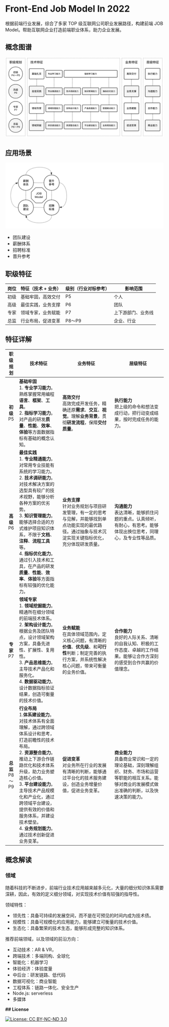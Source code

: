 # Front-End Job Model In 2022

根据前端行业发展，综合了多家 TOP 级互联网公司职业发展路径，构建前端 JOB Model。帮助互联网企业打造前端职业体系，助力企业发展。



## 概念图谱

![Job Model](./images/JobModel.jpg)

## 应用场景

![Job Model Usage](./images/JobModelUsage.jpg)

* 团队建设
* 薪酬体系
* 招聘标准
* 晋升参考



## 职级特征

| 岗位 | 特征（技术 + 业务） | 级别（行业对标参考） | 影响范围           |
| ---- | ------------------- | -------------------- | ------------------ |
| 初级 | 基础牢固，高效交付  | P5                   | 个人               |
| 高级 | 最佳实践，业务支撑  | P6                   | 团队               |
| 专家 | 领域专家，业务赋能  | P7                   | 上下游部门、业务线 |
| 总监 | 行业布局，促进变革  | P8～P9               | 企业、行业         |



## 特征详解

|       职级规划       | 技术特征                                                     | 业务特征                                                     | 层级特征                                                     |
| :------------------: | ------------------------------------------------------------ | ------------------------------------------------------------ | ------------------------------------------------------------ |
|   **初级**<br />P5   | **基础牢固**<br />1. **专业学习能力**。熟练掌握常用编程**语言**、**框架**、**工具**。<br />2. **指标学习能力**。对产品的研发**质量**、**性能**、**效率**、**体验**等方面数据指标有基础的概念认知。 | **高效交付**<br />高效完成开发任务，精确还原**需求**、**交互**、**视觉**。理解**业务背景**，贯彻**研发流程**，保障**交付质量**。 | **执行能力**<br />把上级的命令和想法变成行动，把行动变成结果，按时完成任务的能力。 |
|   **高级**<br />P6   | **最佳实践**<br />1. **专业精通能力**。对常用专业技能有系统的学习能力。<br />2. **技术调研能力**。对技术解决方案的选型具有较广的技术视野，能够分析各种方案的优劣势。<br />3. **知识管理能力**。能够选择合适的方式维护项目知识体系，不限于**文档**、**注释**、**流程工具**等。<br />4. **指标优化能力**。通过引入技术和工具，在产品的研发**质量**、**性能**、**效率**、**体验**等方面指标有较强的优化能力。 | **业务支撑**<br />针对业务规划与项目研发管理，有一定的思考与见解，并能够找到单点功能实现的最优路径。通过抽象与技术沉淀实现关键指标优化，充分体现研发质量。 | **沟通能力**<br />表达清晰，能够抓住问题的重点。认真倾听，有耐心，有思考。能够体现出换位思考，同理心，及专业性等品质。 |
|   **专家**<br />P7   | **领域专家**<br />1. **领域挖掘能力**。精通所在细分领域的前端技术体系。<br />2. **架构设计能力**。根据业务及团队特点，设计领域架构方案，具备先进性、扩展性、复用性。<br />3. **产品思维能力**。主导技术产品化和服务化。<br />4. **数据驱动能力**。设计数据指标验证结果，创造可衡量的技术价值。<br /> | **业务赋能**<br />在具体领域范围内，定义核心问题，有清晰的**价值**、**优先级**、和**可行性**判断；制定完善的执行方案，并系统性解决核心问题，带来可衡量的业务价值。 | **合作能力**<br />良好的人际关系、清晰的自我认知、积极的工作态度、卓越的工作结果。能够让合作方深刻的感受到合作共赢的价值理念。 |
| **总监**<br />P8～P9 | **行业布局**<br />1.**体系建设能力**。 对技术体系有全面理解，通过跨领域体系设计和思考，打造前瞻性的技术布局。<br />2. **资源整合能力**。推动上下游合作链路优化和技术体系升级，助力业务塑造核心价值。<br />3. **平台建设能力**。主导技术产品规模化和产业化，通过跨领域平台建设，提供有效的价值和服务体系，并建设技术壁垒。<br />4. **业务规划能力**。通过技术创新促进业务变革。 | **促进变革**<br />对业务所在行业的发展有清晰的判断，能够通过平台化的技术服务建设，创造业务增量价值，促进业务变革。 | **商业能力**<br />具备商业常识和一定的理论基础，深刻理解组织、财务、市场和运营等职能的相互关系。能够对商业的发展模式做出准确的判断，以及快速决策的能力。 |



## 概念解读

### 领域

随着科技的不断进步，前端行业技术应用越来越多元化，大量的细分知识体系需要深耕，因此，有效的定义细分领域，对实现技术价值有较强的指导性。

领域特性：

* 领先性：具备可持续的发展空间，而不是在可预见的时间内成为技术债。
* 规模性：具备可规模化的应用能力，能够建立可衡量的技术价值。
* 生态化：具备繁荣的技术生态，能够形成完整的知识体系。

推荐前端领域，以及领域的前沿方向：

* 互动技术：AR & VR，
* 跨端技术：多端同构、全球化
* 智能化：机器学习
* 体验经济：体验度量
* 中后台：研发链路、低代码
* 数据可视化：商业智能
* 工程体系：链路一体化、安全生产
* Node.js:  serverless
* 多媒体



 **## License**

[![License: CC BY-NC-ND 3.0](https://img.shields.io/badge/License-CC%20BY--NC--ND%203.0-lightgrey.svg)](https://creativecommons.org/licenses/by-nc-nd/3.0/)